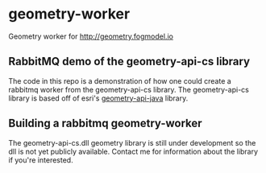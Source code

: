 # geometry-worker
Geometry worker for http://geometry.fogmodel.io

## RabbitMQ demo of the geometry-api-cs library
The code in this repo is a demonstration of how one could create a rabbitmq worker from the geometry-api-cs library. The geometry-api-cs library is based off of esri's [geometry-api-java](https://github.com/esri/geometry-api-java) library.

## Building a rabbitmq geometry-worker
The geometry-api-cs.dll geometry library is still under development so the dll is not yet publicly available. Contact me for information about the library if you're interested.
